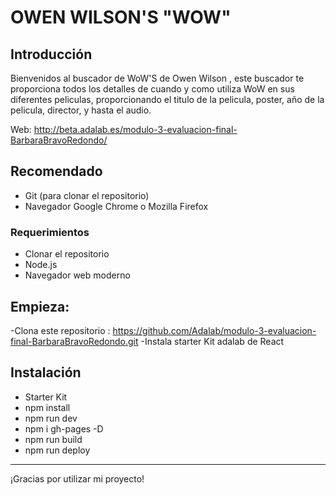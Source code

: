 # OWEN WILSON'S "WOW"

## Introducción



Bienvenidos al buscador de WoW'S de Owen Wilson , este buscador te proporciona todos los detalles de cuando y como utiliza WoW en sus diferentes peliculas, proporcionando el titulo de la pelicula, poster, año de la pelicula, director, y hasta el audio.

Web: http://beta.adalab.es/modulo-3-evaluacion-final-BarbaraBravoRedondo/

## Recomendado

- Git (para clonar el repositorio)
- Navegador Google Chrome o Mozilla Firefox


### Requerimientos

- Clonar el repositorio
- Node.js
- Navegador web moderno

## Empieza:
-Clona este repositorio : https://github.com/Adalab/modulo-3-evaluacion-final-BarbaraBravoRedondo.git
-Instala starter Kit adalab de React




## Instalación
- Starter Kit
- npm install
- npm run dev
- npm i gh-pages -D
- npm run build
- npm run deploy



---


¡Gracias por utilizar mi proyecto!

